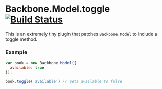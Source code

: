 Backbone.Model.toggle [![Build Status](https://travis-ci.org/todd/backbone.model.toggle.png?branch=master)](https://travis-ci.org/todd/backbone.model.toggle)
=====================

This is an extremely tiny plugin that patches `Backbone.Model` to include a toggle method.

### Example

```javascript
var book = new Backbone.Model({
  available: true
});

book.toggle('available') // Sets available to false
```
